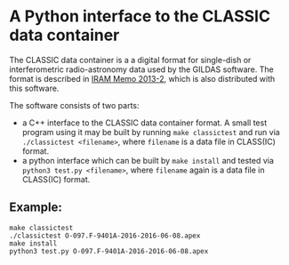 # A Python interface to the CLASSIC data container

The CLASSIC data container is a a digital format for single-dish or
interferometric radio-astronomy data used by the GILDAS software. The
format is described in [IRAM Memo 2013-2](https://www.researchgate.net/publication/262378314_IRAM_memo_2013-2_CLASSIC_Data_Container), which is also distributed with this software.

The software consists of two parts:

 * a C++ interface to the CLASSIC data container format. A small test
   program using it may be built by running `make classictest` and run
   via `./classictest <filename>`, where `filename` is a data file in
   CLASS(IC) format.
 * a python interface which can be built by `make install` and tested
   via `python3 test.py <filename>`, where `filename` again is a data
   file in CLASS(IC) format.

## Example:

``` shell
make classictest
./classictest O-097.F-9401A-2016-2016-06-08.apex
make install
python3 test.py O-097.F-9401A-2016-2016-06-08.apex
```
